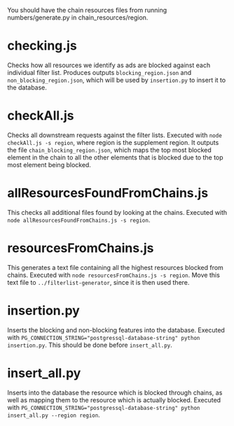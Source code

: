 You should have the chain resources files from running numbers/generate.py in chain_resources/region.

# checking.js
Checks how all resources we identify as ads are blocked against each individual filter list.
Produces outputs `blocking_region.json` and `non_blocking_region.json`, which will be used by `insertion.py` to insert it to the database.

# checkAll.js
Checks all downstream requests against the filter lists.
Executed with `node checkAll.js -s region`, where region is the supplement region.
It outputs the file `chain_blocking_region.json`, which maps the top most blocked element in the chain to all the other elements that is blocked due to the top most element being blocked.

# allResourcesFoundFromChains.js
This checks all additional files found by looking at the chains.
Executed with `node allResourcesFoundFromChains.js -s region`.

# resourcesFromChains.js
This generates a text file containing all the highest resources blocked from chains.
Executed with `node resourcesFromChains.js -s region`.
Move this text file to `../filterlist-generator`, since it is then used there.

# insertion.py
Inserts the blocking and non-blocking features into the database.
Executed with `PG_CONNECTION_STRING="postgressql-database-string" python insertion.py`.
This should be done before `insert_all.py`.

# insert_all.py
Inserts into the database the resource which is blocked through chains, as well as mapping them to the resource which is actually blocked.
Executed with `PG_CONNECTION_STRING="postgressql-database-string" python insert_all.py --region region`.